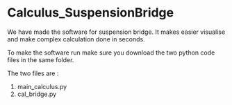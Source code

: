 # Calculus_SuspensionBridge

We have made the software for suspension bridge. It makes easier visualise and make complex calculation done in seconds.

To make the software run make sure you download the two python code files in the same folder.

The two files are :
1) main_calculus.py
2) cal_bridge.py
